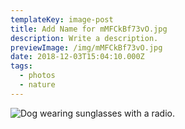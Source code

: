 ```yaml
---
templateKey: image-post
title: Add Name for mMFCkBf73vO.jpg
description: Write a description.
previewImage: /img/mMFCkBf73vO.jpg
date: 2018-12-03T15:04:10.000Z
tags:
  - photos
  - nature
---
```

![Dog wearing sunglasses with a radio.](/img/mMFCkBf73vO.jpg)
